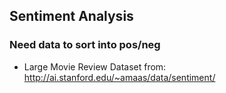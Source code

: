 ## Sentiment Analysis

### Need data to sort into pos/neg



- Large Movie Review Dataset from: http://ai.stanford.edu/~amaas/data/sentiment/